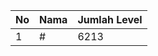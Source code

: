 | No | Nama            | Jumlah Level |
|----|-----------------|--------------|
| 1  | #    |    6213        |
